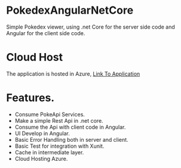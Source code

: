 # PokedexAngularNetCore
Simple Pokedex viewer, using .net Core for the server side code and Angular for the client side code.

# Cloud Host

The application is hosted in Azure, [Link To Application](https://pokedexv220200528014157.azurewebsites.net/)

# Features.

- Consume PokeApi Services.
- Make a simple Rest Api in .net core.
- Consume the Api with client code in Angular.
- UI Develop in Angular.
- Basic Error Handling both in server and client.
- Basic Test for integration with Xunit.
- Cache in intermediate layer.
- Cloud Hosting Azure.
